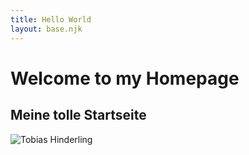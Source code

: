 ```yaml
---
title: Hello World
layout: base.njk
---
```


#  Welcome to my Homepage

## Meine tolle Startseite

![Tobias Hinderling](/images/tobi.jpg)

